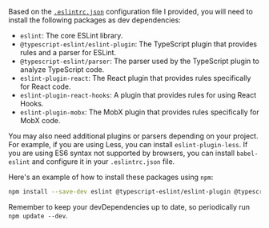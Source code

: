 Based on the [`.eslintrc.json`](./eslintrc.md) configuration file I provided, you will need to install the following packages as dev dependencies:

- `eslint`: The core ESLint library.
- `@typescript-eslint/eslint-plugin`: The TypeScript plugin that provides rules and a parser for ESLint.
- `@typescript-eslint/parser`: The parser used by the TypeScript plugin to analyze TypeScript code.
- `eslint-plugin-react`: The React plugin that provides rules specifically for React code.
- `eslint-plugin-react-hooks`: A plugin that provides rules for using React Hooks.
- `eslint-plugin-mobx`: The MobX plugin that provides rules specifically for MobX code.

You may also need additional plugins or parsers depending on your project. For example, if you are using Less, you can install `eslint-plugin-less`. If you are using ES6 syntax not supported by browsers, you can install `babel-eslint` and configure it in your `.eslintrc.json` file.

Here's an example of how to install these packages using `npm`:

```bash
npm install --save-dev eslint @typescript-eslint/eslint-plugin @typescript-eslint/parser eslint-plugin-react eslint-plugin-react-hooks eslint-plugin-mobx
```

Remember to keep your devDependencies up to date, so periodically run `npm update --dev`.